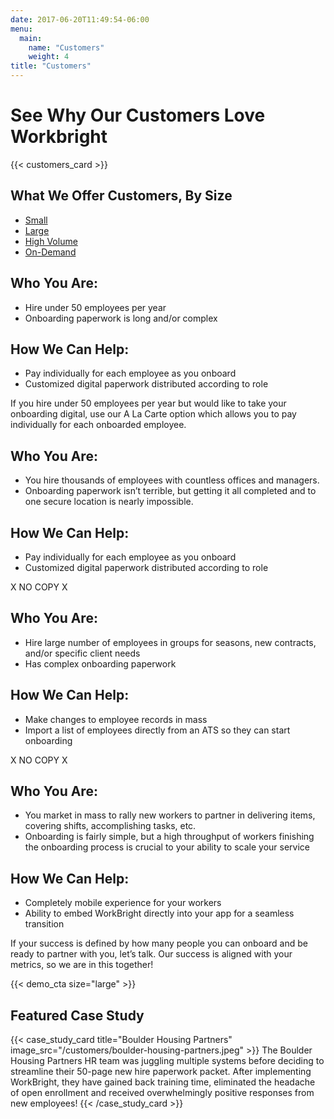 ```yaml
---
date: 2017-06-20T11:49:54-06:00
menu:
  main:
    name: "Customers"
    weight: 4
title: "Customers"
---
```


# See Why Our Customers Love Workbright

{{< customers_card >}}

## What We Offer Customers, By Size

<div class='info-tabs'>
  <div class='row'>
    <div class='col-sm-4'>
      <div class='tab-container' style=''>
        <ul class="nav nav-tabs" role="tablist">
          <li class="nav-item">
            <a class="nav-link active" data-toggle="tab" href="#home" role="tab">Small</a>
          </li>
          <li class="nav-item">
            <a class="nav-link" data-toggle="tab" href="#profile" role="tab">Large</a>
          </li>
          <li class="nav-item">
            <a class="nav-link" data-toggle="tab" href="#messages" role="tab">High Volume</a>
          </li>
          <li class="nav-item">
            <a class="nav-link" data-toggle="tab" href="#settings" role="tab">On-Demand</a>
          </li>
        </ul>
      </div>
    </div>
    <div class='col-sm-8'>
      <div class="tab-content">
        <div class="tab-pane active" id="home" role="tabpanel">
          <h2>Who You Are:</h2>
          <ul>
            <li>Hire under 50 employees per year</li>
            <li>Onboarding paperwork is long and/or complex</li>
          </ul>
          <h2>How We Can Help:</h2>
          <ul>
            <li>Pay individually for each employee as you onboard</li>
            <li>Customized digital paperwork distributed according to role</li>
          </ul>
          <p>
            If you hire under 50 employees per year but would like to take your onboarding digital, use our A La Carte option which allows you to pay individually for each onboarded employee.
          </p>
        </div>
        <div class="tab-pane" id="profile" role="tabpanel">
          <h2>Who You Are:</h2>
          <ul>
            <li>You hire thousands of employees with countless offices and managers.</li>
            <li>Onboarding paperwork isn’t terrible, but getting it all completed and to one secure location is nearly impossible.</li>
          </ul>
          <h2>How We Can Help:</h2>
          <ul>
            <li>Pay individually for each employee as you onboard</li>
            <li>Customized digital paperwork distributed according to role</li>
          </ul>
          <p>
            X NO COPY X
          </p>
        </div>
        <div class="tab-pane" id="messages" role="tabpanel">
          <h2>Who You Are:</h2>
          <ul>
            <li>Hire large number of employees in groups for seasons, new contracts, and/or specific client needs</li>
            <li>Has complex onboarding paperwork</li>
          </ul>
          <h2>How We Can Help:</h2>
          <ul>
            <li>Make changes to employee records in mass</li>
            <li>Import a list of employees directly from an ATS so they can start onboarding</li>
          </ul>
          <p>
            X NO COPY X
          </p>
        </div>
        <div class="tab-pane" id="settings" role="tabpanel">
        <h2>Who You Are:</h2>
        <ul>
          <li>You market in mass to rally new workers to partner in delivering items, covering shifts, accomplishing tasks, etc.</li>
          <li>Onboarding is fairly simple, but a high throughput of workers finishing the onboarding process is crucial to your ability to scale your service</li>
        </ul>
        <h2>How We Can Help:</h2>
        <ul>
          <li>Completely mobile experience for your workers</li>
          <li>Ability to embed WorkBright directly into your app for a seamless transition</li>
        </ul>
        <p>
          If your success is defined by how many people you can onboard and be ready to partner with you, let’s talk. Our success is aligned with your metrics, so we are in this together! 
        </p>
        </div>
      </div>
    </div>
  </div>
</div>


{{< demo_cta size="large" >}}

## Featured Case Study

{{< case_study_card title="Boulder Housing Partners" image_src="/customers/boulder-housing-partners.jpeg" >}}
The Boulder Housing Partners HR team was juggling multiple systems before deciding to streamline their 50-page new hire paperwork packet. After implementing WorkBright, they have gained back training time, eliminated the headache of open enrollment and received overwhelmingly positive responses from new employees!
{{< /case_study_card >}}
